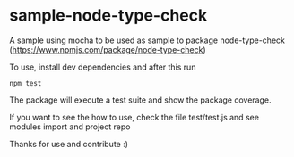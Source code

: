 # sample-node-type-check
A sample using mocha to be used as sample to package node-type-check (https://www.npmjs.com/package/node-type-check)

To use, install dev dependencies and after this run

```
npm test
```

The package will execute a test suite and show the package coverage.

If you want to see the how to use, check the file test/test.js and see modules import and project repo 

Thanks for use and contribute :)
